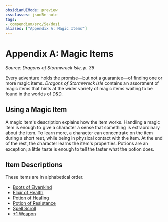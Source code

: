 ```yaml
---
obsidianUIMode: preview
cssclasses: json5e-note
tags:
- compendium/src/5e/dosi
aliases: ["Appendix A: Magic Items"]
---
```

# Appendix A: Magic Items
*Source: Dragons of Stormwreck Isle, p. 36* 

Every adventure holds the promise—but not a guarantee—of finding one or more magic items. *Dragons of Stormwreck Isle* contains an assortment of magic items that hints at the wider variety of magic items waiting to be found in the worlds of D&D.

## Using a Magic Item

A magic item's description explains how the item works. Handling a magic item is enough to give a character a sense that something is extraordinary about the item. To learn more, a character can concentrate on the item during a short rest, while being in physical contact with the item. At the end of the rest, the character learns the item's properties. Potions are an exception; a little taste is enough to tell the taster what the potion does.

## Item Descriptions

These items are in alphabetical order.

- [Boots of Elvenkind](/3-Mechanics/CLI/items/boots-of-elvenkind.md)  
- [Elixir of Health](/3-Mechanics/CLI/items/elixir-of-health.md)  
- [Potion of Healing](/3-Mechanics/CLI/items/potion-of-healing.md)  
- [Potion of Resistance](/3-Mechanics/CLI/items/potion-of-resistance.md)  
- [Spell Scroll](/3-Mechanics/CLI/items/spell-scroll.md)  
- [+1 Weapon](/3-Mechanics/CLI/items/1-weapon.md)